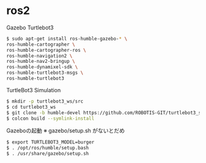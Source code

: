 # ros2

Gazebo Turtlebot3
```bash
$ sudo apt-get install ros-humble-gazebo-* \
ros-humble-cartographer \
ros-humble-cartographer-ros \
ros-humble-navigation2 \
ros-humble-nav2-bringup \
ros-humble-dynamixel-sdk \
ros-humble-turtlebot3-msgs \
ros-humble-turtlebot3
```

TurtleBot3 Simulation
```bash
$ mkdir -p turtlebot3_ws/src
$ cd turtlebot3_ws
$ git clone -b humble-devel https://github.com/ROBOTIS-GIT/turtlebot3_simulations.git src/turtlebot3_simulations
$ colcon build --symlink-install
```

Gazeboの起動 ※ gazebo/setup.sh がないとだめ
```bash
$ export TURTLEBOT3_MODEL=burger
$ . /opt/ros/humble/setup.bash
$ . /usr/share/gazebo/setup.sh
```

